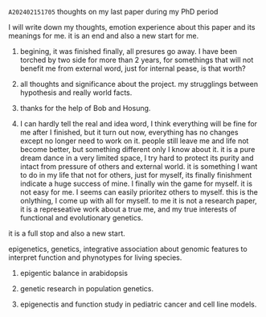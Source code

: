 `A202402151705` thoughts on my last paper during my PhD period

I will write down my thoughts, emotion experience about this paper and its meanings for me. it is an end and also a new start for me.

1. begining, it was finished finally, all presures go away. I have been torched by two side for more than 2 years, for somethings that will not benefit me from external word, just for internal pease, is that worth?

2. all thoughts and significance about the project. my strugglings between hypothesis and really world facts.

3. thanks for the help of Bob and Hosung.

4. I can hardly tell the real and idea word, I think everything will be fine for me after I finished, but it turn out now, everything has no changes except no longer need to work on it. people still leave me and life not become better,
   but something different only I know about it. it is a pure dream dance in a very limited space, I try hard to protect its purity and intact from pressure of others and external world. it is something I want to do in my life that not for others, just for myself, its finally finishment indicate a huge success of mine. I finally win the game for myself. it is not easy for me. I seems can easily prioritez others to myself. this is the onlything, I come up with all for myself. to me it is not a research paper, it is a represeative work about a true me, and my true interests of functional and evolutionary genetics.

it is a full stop and also a new start.

epigenetics, genetics, integrative association about genomic features to interpret function and phynotypes for living species.


1. epigentic balance in arabidopsis

2. genetic research in population genetics.

3. epigenectis and function study in pediatric cancer and cell line models.
